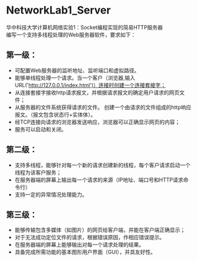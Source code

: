 # NetworkLab1_Server
华中科技大学计算机网络实验1：Socket编程实现的简易HTTP服务器  
编写一个支持多线程处理的Web服务器软件，要求如下：   
## 第一级：  
* 可配置Web服务器的监听地址、监听端口和虚拟路径。
* 能够单线程处理一个请求。当一个客户（浏览器,输入URL('http://127.0.0.1/index.html')）连接时创建一个连接套接字；
* 从连接套接字接收http请求报文，并根据请求报文的确定用户请求的网页文件；
* 从服务器的文件系统获得请求的文件。 创建一个由请求的文件组成的http响应报文。（报文包含状态行+实体体）。
* 经TCP连接向请求的浏览器发送响应，浏览器可以正确显示网页的内容；
* 服务可以启动和关闭。
## 第二级：
* 支持多线程，能够针对每一个新的请求创建新的线程，每个客户请求启动一个线程为该客户服务；
* 在服务器端的屏幕上输出每一个请求的来源（IP地址、端口号和HTTP请求命令行）
* 支持一定的异常情况处理能力。
## 第三级：
- 能够传输包含多媒体（如图片）的网页给客户端，并能在客户端正确显示；
- 对于无法成功定位文件的请求，根据错误原因，作相应错误提示。
- 在服务器端的屏幕上能够输出对每一个请求处理的结果。
- 具备完成所需功能的基本图形用户界面（GUI），并具友好性。
